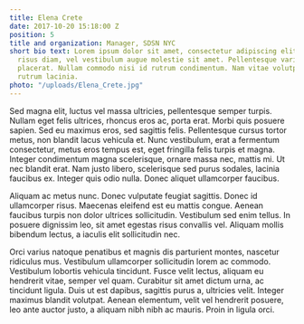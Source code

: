 ```yaml
---
title: Elena Crete
date: 2017-10-20 15:18:00 Z
position: 5
title and organization: Manager, SDSN NYC
short bio text: Lorem ipsum dolor sit amet, consectetur adipiscing elit. Quisque dignissim
  risus diam, vel vestibulum augue molestie sit amet. Pellentesque varius aliquet
  placerat. Nullam commodo nisi id rutrum condimentum. Nam vitae volutpat felis. Aliquam
  rutrum lacinia.
photo: "/uploads/Elena_Crete.jpg"
---
```


Sed magna elit, luctus vel massa ultricies, pellentesque semper turpis. Nullam eget felis ultrices, rhoncus eros ac, porta erat. Morbi quis posuere sapien. Sed eu maximus eros, sed sagittis felis. Pellentesque cursus tortor metus, non blandit lacus vehicula et. Nunc vestibulum, erat a fermentum consectetur, metus eros tempus est, eget fringilla felis turpis et magna. Integer condimentum magna scelerisque, ornare massa nec, mattis mi. Ut nec blandit erat. Nam justo libero, scelerisque sed purus sodales, lacinia faucibus ex. Integer quis odio nulla. Donec aliquet ullamcorper faucibus.

Aliquam ac metus nunc. Donec vulputate feugiat sagittis. Donec id ullamcorper risus. Maecenas eleifend est eu mattis congue. Aenean faucibus turpis non dolor ultrices sollicitudin. Vestibulum sed enim tellus. In posuere dignissim leo, sit amet egestas risus convallis vel. Aliquam mollis bibendum lectus, a iaculis elit sollicitudin nec.

Orci varius natoque penatibus et magnis dis parturient montes, nascetur ridiculus mus. Vestibulum ullamcorper sollicitudin lorem ac commodo. Vestibulum lobortis vehicula tincidunt. Fusce velit lectus, aliquam eu hendrerit vitae, semper vel quam. Curabitur sit amet dictum urna, ac tincidunt ligula. Duis ut est dapibus, sagittis purus a, ultricies velit. Integer maximus blandit volutpat. Aenean elementum, velit vel hendrerit posuere, leo ante auctor justo, a aliquam nibh nibh ac mauris. Proin in ligula orci.